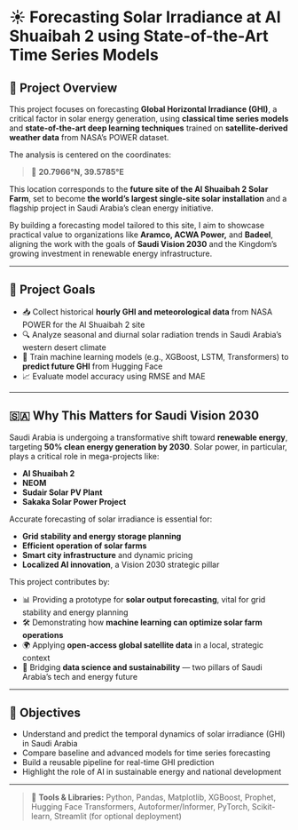 # ☀️ Forecasting Solar Irradiance at Al Shuaibah 2 using State-of-the-Art Time Series Models

## 📌 Project Overview

This project focuses on forecasting **Global Horizontal Irradiance (GHI)**, a critical factor in solar energy generation, using **classical time series models** and **state-of-the-art deep learning techniques** trained on **satellite-derived weather data** from NASA’s POWER dataset.

The analysis is centered on the coordinates:

> 📍 **20.7966°N, 39.5785°E**

This location corresponds to the **future site of the Al Shuaibah 2 Solar Farm**, set to become **the world’s largest single-site solar installation** and a flagship project in Saudi Arabia’s clean energy initiative.

By building a forecasting model tailored to this site, I aim to showcase practical value to organizations like **Aramco, ACWA Power,** and **Badeel**, aligning the work with the goals of **Saudi Vision 2030** and the Kingdom’s growing investment in renewable energy infrastructure.

---

## 🎯 **Project Goals**

- 📥 Collect historical **hourly GHI and meteorological data** from NASA POWER for the Al Shuaibah 2 site
- 🔍 Analyze seasonal and diurnal solar radiation trends in Saudi Arabia’s western desert climate
- 🤖 Train machine learning models (e.g., XGBoost, LSTM, Transformers) to **predict future GHI** from Hugging Face
- 📈 Evaluate model accuracy using RMSE and MAE

---

## 🇸🇦 Why This Matters for Saudi Vision 2030

Saudi Arabia is undergoing a transformative shift toward **renewable energy**, targeting **50% clean energy generation by 2030**. Solar power, in particular, plays a critical role in mega-projects like:
- **Al Shuaibah 2**
- **NEOM**
- **Sudair Solar PV Plant**
- **Sakaka Solar Power Project**

Accurate forecasting of solar irradiance is essential for:
- **Grid stability and energy storage planning**
- **Efficient operation of solar farms**
- **Smart city infrastructure** and dynamic pricing
- **Localized AI innovation**, a Vision 2030 strategic pillar

This project contributes by:

- 📊 Providing a prototype for **solar output forecasting**, vital for grid stability and energy planning
- 🛠 Demonstrating how **machine learning can optimize solar farm operations**
- 🌍 Applying **open-access global satellite data** in a local, strategic context
- 🤝 Bridging **data science and sustainability** — two pillars of Saudi Arabia’s tech and energy future

---

## 🧠 Objectives
- Understand and predict the temporal dynamics of solar irradiance (GHI) in Saudi Arabia
- Compare baseline and advanced models for time series forecasting
- Build a reusable pipeline for real-time GHI prediction
- Highlight the role of AI in sustainable energy and national development

---

> 📎 **Tools & Libraries:** Python, Pandas, Matplotlib, XGBoost, Prophet, Hugging Face Transformers, Autoformer/Informer, PyTorch, Scikit-learn, Streamlit (for optional deployment)

